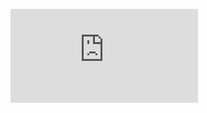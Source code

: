 <figure><embed src="https://wakatime.com/share/@K5/703eeb02-df85-4cdd-b8fb-63c119b084da.svg"></embed></figure>
